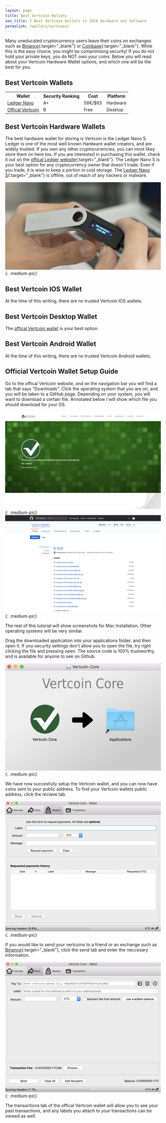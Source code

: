 ```yaml
---
layout: page
title: Best Vertcoin Wallets
seo_title: 2 Best Vertcoin Wallets in 2018 Hardware and Software
permalink: /wallets/vertcoin/
---
```


Many uneducated cryptocurrency users leave their coins on exchanges such as [Binance](https://www.binance.com/?ref=18991911){:target="_blank"} or [Coinbase](https://www.coinbase.com/join/53bc38a3b11f6623df000004){:target="_blank"}. While this is the easy choice, you might be comprimising security! If you do not hold your private keys, you do NOT own your coins. Below you will read about your Vertcoin Hardware Wallet options, and which one will be the best for you. 



## Best Vertcoin Wallets   
<table class="basic-table" align="center">
 <tr>
  <th>Wallet</th>
  <th>Security Ranking</th>
  <th>Cost</th>
  <th>Platform</th>
 </tr>

 <tr>
  <td><a href="https://www.ledgerwallet.com/r/607d?path=/products/ledger-nano-s&tracker=rw"> Ledger Nano</a></td>
  <td>A+</td>
  <td>58€/$65</td>
  <td>Hardware</td>
 </tr>

 <tr>
  <td><a href="https://vertcoin.org/">Offical Vertcoin</a></td>
  <td>B</td>
  <td>Free</td>
  <td>Desktop</td>
 </tr>
 
</table>


## Best Vertcoin Hardware Wallets

The best hardware wallet for storing is Vertcoin is the Ledger Nano S. Ledger is one of the most well known Hardware wallet creators, and are widely trusted. If you own any other cryptocurrencies, you can most likey store them on here too. If you are interested in purchasing this wallet, check it out on the [offical Ledger website](https://www.ledgerwallet.com/r/607d
){:target="_blank"}. The Ledger Nano S is your best option for any cryptocurrency owner that doesn't trade. Even if you trade, it is wise to keep a portion in cold storage. The [Ledger Nano S](https://www.ledgerwallet.com/r/607d){:target="_blank"} is offline, out of reach of any hackers or malware. 

![LedgerWallet](/img/ledger.png){: .medium-pic}


## Best Vertcoin IOS Wallet

At the time of this writing, there are no trusted Vertcoin IOS wallets.

## Best Vertcoin Desktop Wallet

The [offical Vertcoin wallet](https://vertcoin.org/) is your best option.

## Best Vertcoin Android Wallet

At the time of this writing, there are no trusted Vertcoin Android wallets.


## Official Vertcoin Wallet Setup Guide


Go to the offical Vertcoin website, and on the navigation bar you will find a tab that says "Downloads". Click the operating system that you are on, and you will be taken to a GitHub page. Depending on your system, you will want to download a certain file. Annotated below I will show which file you should download for your OS. 

![VertcoinWallet](/img/vertcoin1.png){: .medium-pic}
![vertcoinwallet](/img/vertcoin2.png){: .medium-pic}

The rest of this tutorial will show screenshots for Mac Installation. Other operating systems will be very similar. 

Drag the downloaded application into your applications folder, and then open it. If you security settings don't allow you to open the file, try right clicking the file and pressing open. The source code is 100% trustworthy, and is available for anyone to see on Github.

![vertcoinwallet](/img/vertcoin3.png){: .medium-pic}

We have now succesfully setup the Vertcoin wallet, and you can now have coins sent to your public address. To find your Vertcoin wallets public address, click the recieve tab.

![Coinbasehome](/img/vertcoinrecieve.png){: .medium-pic}

If you would like to send your vertcoins to a friend or an exchange such as [Binance](https://www.binance.com/?ref=18991911){:target="_blank"}, click the send tab and enter the neccesary information.


![Coinbasehome](/img/vertcoinsend.png){: .medium-pic}

The transactions tab of the offical Vertcoin wallet will allow you to see your past transactions, and any labels you attach to your transactions can be viewed as well.
